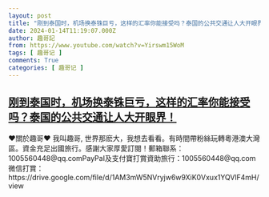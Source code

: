 ```yaml
---
layout: post
title: "刚到泰国时，机场换泰铢巨亏，这样的汇率你能接受吗？泰国的公共交通让人大开眼界！"
date: 2024-01-14T11:19:07.000Z
author: 趣哥記
from: https://www.youtube.com/watch?v=Yirswm15WoM
tags: [ 趣哥记 ]
comments: True
categories: [ 趣哥记 ]
---
```

<!--1705231147000-->
[刚到泰国时，机场换泰铢巨亏，这样的汇率你能接受吗？泰国的公共交通让人大开眼界！](https://www.youtube.com/watch?v=Yirswm15WoM)
------

<div>
♥關於趣哥♥ 我叫趣哥, 世界那麽大，我想去看看。有時間帶粉絲玩轉粵港澳大灣區。資金充足出國旅行。感謝大家厚愛訂閱！郵箱聯系：1005560448@qq.comPayPaI及支付寶打賞資助旅行：1005560448@qq.com微信打賞：https://drive.google.com/file/d/1AM3mW5NVryjw6w9XiK0Vxux1YQVlF4mH/view
</div>
